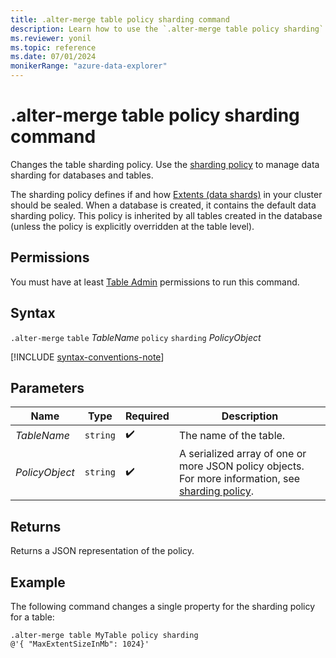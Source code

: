 ```yaml
---
title: .alter-merge table policy sharding command
description: Learn how to use the `.alter-merge table policy sharding` command to change the table's sharding policy.
ms.reviewer: yonil
ms.topic: reference
ms.date: 07/01/2024
monikerRange: "azure-data-explorer"
---
```

# .alter-merge table policy sharding command

Changes the table sharding policy. Use the [sharding policy](../management/sharding-policy.md) to manage data sharding for databases and tables.  

The sharding policy defines if and how [Extents (data shards)](../management/extents-overview.md) in your cluster should be sealed. When a database is created, it contains the default data sharding policy. This policy is inherited by all tables created in the database (unless the policy is explicitly overridden at the table level).

## Permissions

You must have at least [Table Admin](../access-control/role-based-access-control.md) permissions to run this command.

## Syntax

`.alter-merge` `table` *TableName* `policy` `sharding` *PolicyObject*

[!INCLUDE [syntax-conventions-note](../includes/syntax-conventions-note.md)]

## Parameters

|Name|Type|Required|Description|
|--|--|--|--|
|*TableName*| `string` | :heavy_check_mark:|The name of the table.|
|*PolicyObject*| `string` | :heavy_check_mark:|A serialized array of one or more JSON policy objects. For more information, see [sharding policy](sharding-policy.md).|

## Returns

Returns a JSON representation of the policy.

## Example

The following command changes a single property for the sharding policy for a table:

```kusto
.alter-merge table MyTable policy sharding 
@'{ "MaxExtentSizeInMb": 1024}'
```
